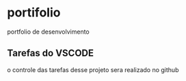# portifolio
portfolio de desenvolvimento 

## Tarefas do VSCODE
o controle das tarefas desse projeto sera realizado no github
